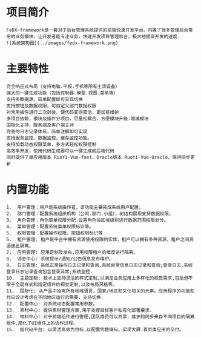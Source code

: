 
# **项目简介**

    FeDX-framework是一套对于后台管理系统提供的前端快速开发平台。内置了很多管理后台常用的业务模块，让开发者能专注业务，快速开发项目管理后台，极大地提高开发的速度.
    ![系统架构图](../images/fedx-framework.png)

# **主要特性**

    完全响应式布局（支持电脑.平板.手机等所有主流设备）
    强大的一键生成功能（包括控制器.模型.视图.菜单等）
    支持多数据源，简单配置即可实现切换
    支持按钮及数据权限，可自定义部门数据权限
    对常用插件进行二次封装，使代码变得简洁，更加易维护
    多项目依赖，模块及插件分项目，尽量松耦合，方便模块升级.增减模块
    国际化支持，服务端及客户端支持
    完善的日志记录体系，简单注解即可实现
    支持服务监控，数据监控，缓存监控功能。
    支持加载动态权限菜单，多方式轻松权限控制
    高效率开发，使用代码生成器可以一键生成前后端代码
    同时提供了单应用版本 RuoYi-Vue-fast，Oracle版本 RuoYi-Vue-Oracle，保持同步更新

# **内置功能**

    1.  用户管理：用户是系统操作者，该功能主要完成系统用户配置。
    2.  部门管理：配置系统组织机构（公司.部门.小组），树结构展现支持数据权限。
    3.  角色管理：角色菜单权限分配.设置角色按区域级别进行数据范围权限划分。
    4.  菜单管理：配置系统菜单权限标识等。
    5.  权限管理：配置操作权限，按钮权限标识等
    6.  租户管理: 租户是平台中拥有资源使用权限的实体，租户可以拥有多种资源，租户之间资源彼此隔离。
    7.  应用管理: 应用定制及发布.应用权限租户的维度进行隔离。
    8.  消息中心: 系统提示/通知/公告信息发布维护。
    9.  日志管理: 系统正常操作日志记录和查询,系统异常信息日志记录和查询;登录日志,系统登录日志记录查询包含登录异常;系统监控.
    10.  主题定制: 技术上支持灵活的样式定制,以满足业务应用上多样化的视觉需求,包括但不限于全局样式和指定组件的视觉定制,以及布局风格等。
    11.  国际化: 从产品中抽离所有地域语言，国家/地区和文化相关的元素。应用程序的功能和代码设计考虑在不同地区运行的需要，支持切换.
    12.  配置中心: 对系统动态配置常用参数。
    13.  素材中心: 提供素材管理方案,用于支撑目标客户私有化部署要求.
    14.  物料中心: 对于前端组件进行管理,团队成员可以共享，维护和同步来自不同项目的隔离组件,简化了UI组件上的协作过程。
    15.  低代码平台: 以灵活高效为目标,以配置代替编码，实现大屏.首页类应用的交付。
